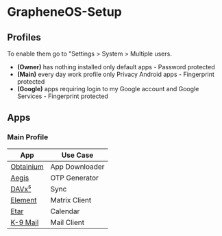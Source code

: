 # GrapheneOS-Setup
## Profiles
To enable them go to "Settings > System > Multiple users.
- **(Owner)** has nothing installed only default apps - Password protected
- **(Main)** every day work profile only Privacy Android apps - Fingerprint protected
- **(Google)** apps requiring login to my Google account and Google Services - Fingerprint protected
## Apps
### Main Profile
| App | Use Case |
|-----|----------|
| [Obtainium](https://github.com/ImranR98/Obtainium) | App Downloader |
| [Aegis](https://github.com/beemdevelopment/Aegis) | OTP Generator |
| [DAVx⁵](https://github.com/bitfireAT/davx5-ose) | Sync |
| [Element](https://github.com/vector-im/element-android) | Matrix Client |
| [Etar](https://github.com/Etar-Group/Etar-Calendar) | Calendar |
| [K-9 Mail](https://github.com/thundernest/k-9) | Mail Client |

